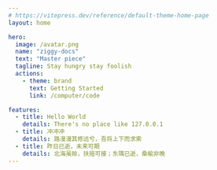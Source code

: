 ```yaml
---
# https://vitepress.dev/reference/default-theme-home-page
layout: home

hero:
  image: /avatar.png
  name: "ziggy-docs"
  text: "Master piece"
  tagline: Stay hungry stay foolish
  actions:
    - theme: brand
      text: Getting Started
      link: /computer/code

features:
  - title: Hello World
    details: There's no place like 127.0.0.1
  - title: 冲冲冲
    details: 路漫漫其修远兮，吾将上下而求索
  - title: 昨日已逝，未来可期
    details: 北海虽赊，扶摇可接；东隅已逝，桑榆非晚
---
```


<div class=" h-[300px] !lt-sm:h-[200px] relative">
  <VzFlipClock class="absolute left-1/2 top-1/2 -translate-x-1/2 -translate-y-1/2
 flex !lt-sm:(scale-80)"></VzFlipClock>
</div>


<script setup lang="ts">
import 'vz-components/theme-chalk/index.css'
import 'vz-components/theme-chalk/dark/css-vars.css'
import { VzFlipClock } from 'vz-components'
</script>
